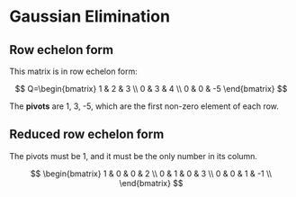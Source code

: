 # Gaussian Elimination

## Row echelon form

This matrix is in row echelon form:

$$
Q=\begin{bmatrix}  
1 & 2 & 3 \\  
0 & 3 & 4 \\
0 & 0 & -5  
\end{bmatrix}
$$

The **pivots** are 1, 3, -5, which are the first non-zero element of each row.

## Reduced row echelon form

The pivots must be 1, and it must be the only number in its column.

$$
\begin{bmatrix}
1 & 0 & 0 & 2 \\
0 & 1 & 0 & 3 \\
0 & 0 & 1 & -1 \\
\end{bmatrix}
$$